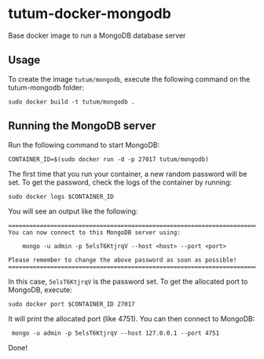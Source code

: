 tutum-docker-mongodb
====================

Base docker image to run a MongoDB database server


Usage
-----

To create the image `tutum/mongodb`, execute the following command on the tutum-mongodb folder:

	sudo docker build -t tutum/mongodb .


Running the MongoDB server
--------------------------

Run the following command to start MongoDB:

	CONTAINER_ID=$(sudo docker run -d -p 27017 tutum/mongodb)

The first time that you run your container, a new random password will be set.
To get the password, check the logs of the container by running:

	sudo docker logs $CONTAINER_ID

You will see an output like the following:

	========================================================================
	You can now connect to this MongoDB server using:

	    mongo -u admin -p 5elsT6KtjrqV --host <host> --port <port>

	Please remember to change the above password as soon as possible!
	========================================================================

In this case, `5elsT6KtjrqV` is the password set. To get the allocated port to MongoDB, execute:

	sudo docker port $CONTAINER_ID 27017

It will print the allocated port (like 4751). You can then connect to MongoDB:

	 mongo -u admin -p 5elsT6KtjrqV --host 127.0.0.1 --port 4751

Done!
